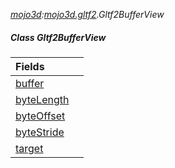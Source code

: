 _[mojo3d](../../modules/mojo3d/mojo3d-module.md):[mojo3d.gltf2](../../modules/mojo3d/mojo3d-gltf2.md).Gltf2BufferView_
##### Class Gltf2BufferView

| Fields | |
|:---|:---|
| [buffer](mojo3d-gltf2-gltf2bufferview-buffer.md) |  |
| [byteLength](mojo3d-gltf2-gltf2bufferview-bytelength.md) |  |
| [byteOffset](mojo3d-gltf2-gltf2bufferview-byteoffset.md) |  |
| [byteStride](mojo3d-gltf2-gltf2bufferview-bytestride.md) |  |
| [target](mojo3d-gltf2-gltf2bufferview-target.md) |  |
